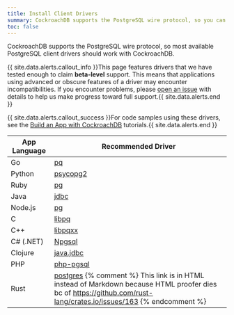 ```yaml
---
title: Install Client Drivers
summary: CockroachDB supports the PostgreSQL wire protocol, so you can use any available PostgreSQL client drivers.
toc: false
---
```


CockroachDB supports the PostgreSQL wire protocol, so most available PostgreSQL client drivers should work with CockroachDB.

{{ site.data.alerts.callout_info }}This page features drivers that we have tested enough to claim <strong>beta-level</strong> support. This means that applications using advanced or obscure features of a driver may encounter incompatibilities. If you encounter problems, please <a href="https://github.com/cockroachdb/cockroach/issues/new">open an issue</a> with details to help us make progress toward full support.</a>{{ site.data.alerts.end }}

{{ site.data.alerts.callout_success }}For code samples using these drivers, see the <a href="build-an-app-with-cockroachdb.html">Build an App with CockroachDB</a> tutorials.{{ site.data.alerts.end }}

App Language | Recommended Driver
-------------|-------------------
Go | [pq](https://godoc.org/github.com/lib/pq)
Python | [psycopg2](http://initd.org/psycopg/)
Ruby | [pg](https://rubygems.org/gems/pg)
Java | [jdbc](https://jdbc.postgresql.org)
Node.js | [pg](https://www.npmjs.com/package/pg)
C | [libpq](http://www.postgresql.org/docs/9.5/static/libpq.html)
C++ | [libpqxx](https://github.com/jtv/libpqxx)
C# (.NET) | [Npgsql](http://www.npgsql.org/)
Clojure | [java.jdbc](http://clojure-doc.org/articles/ecosystem/java_jdbc/home.html)
PHP | [php-pgsql](https://www.php.net/manual/en/book.pgsql.php)
Rust | <a href="https://crates.io/crates/postgres/" data-proofer-ignore>postgres</a> {%  comment %} This link is in HTML instead of Markdown because HTML proofer dies bc of https://github.com/rust-lang/crates.io/issues/163 {%  endcomment %}
